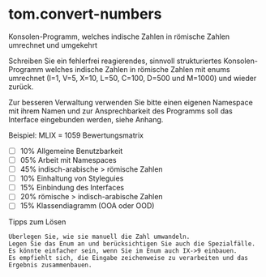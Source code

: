 # tom.convert-numbers
Konsolen-Programm, welches indische Zahlen in römische Zahlen umrechnet und umgekehrt

Schreiben Sie ein fehlerfrei reagierendes, sinnvoll strukturiertes Konsolen-Programm welches indische Zahlen in römische Zahlen mit enums umrechnet (I=1, V=5, X=10, L=50, C=100, D=500 und M=1000) und wieder zurück.

Zur besseren Verwaltung verwenden Sie bitte einen eigenen Namespace mit ihrem Namen und zur Ansprechbarkeit des Programms soll das Interface eingebunden werden, siehe Anhang.

Beispiel: MLIX = 1059
Bewertungsmatrix

* [ ] 10% Allgemeine Benutzbarkeit
* [ ] 05% Arbeit mit Namespaces
* [ ] 45% indisch-arabische > römische Zahlen
* [ ] 10% Einhaltung von Styleguies
* [ ] 15% Einbindung des Interfaces
* [ ] 20% römische > indisch-arabische Zahlen
* [ ] 15% Klassendiagramm (OOA oder OOD)

Tipps zum Lösen

    Überlegen Sie, wie sie manuell die Zahl umwandeln.
    Legen Sie das Enum an und berücksichtigen Sie auch die Spezialfälle. Es könnte einfacher sein, wenn Sie im Enum auch IX->9 einbauen.
    Es empfiehlt sich, die Eingabe zeichenweise zu verarbeiten und das Ergebnis zusammenbauen.

